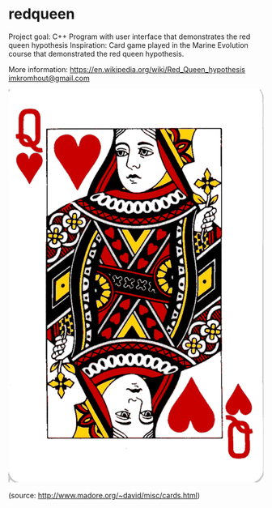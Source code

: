 # redqueen
Project goal: C++ Program with user interface that demonstrates the red queen hypothesis
Inspiration: Card game played in the Marine Evolution course that demonstrated the red queen hypothesis.

More information: 
https://en.wikipedia.org/wiki/Red_Queen_hypothesis
imkromhout@gmail.com

![redqueen](queen-hearts.png)

(source: http://www.madore.org/~david/misc/cards.html)
